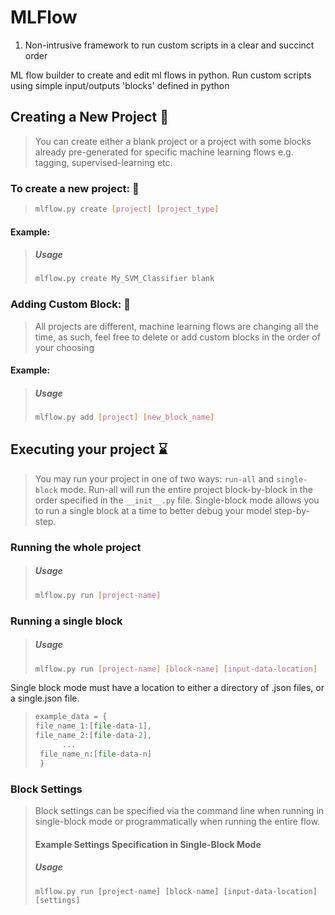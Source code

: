 # MLFlow
1. Non-intrusive framework to run custom scripts in a clear and succinct order

ML flow builder to create and edit ml flows in python. Run custom scripts using simple input/outputs 'blocks' defined in python



## Creating a New Project 🚀

> You can create either a blank project or a project with some blocks already pre-generated for specific machine learning flows e.g. tagging, supervised-learning etc.
>
### To create a new project: 🧠
>
> ```bash
> mlflow.py create [project] [project_type]
> ```
>
#### Example: 

> ##### Usage
> 
> ```bash
> mlflow.py create My_SVM_Classifier blank
> ```



### Adding Custom Block: 🧱

> All projects are different, machine learning flows are changing all the time, as such, feel free to delete or add custom blocks in the order of your choosing

#### Example:

> ##### Usage
> 
> ```bash
> mlflow.py add [project] [new_block_name]
> ```



## Executing your project ⌛️

> You may run your project in one of two ways: `run-all` and `single-block` mode. Run-all will run the entire project block-by-block in the order specified in the `__init__.py` file. Single-block mode allows you to run a single block at a time to better debug your model step-by-step.
### Running the whole project
> ##### Usage
> 
> ```bash
> mlflow.py run [project-name]
> ```
### Running a single block

> ##### Usage
> 
> ```bash
> mlflow.py run [project-name] [block-name] [input-data-location]
> ```

Single block mode must have a location to either a directory of .json files, or a single.json file.

> ```python
>example_data = {
> file_name_1:[file-data-1],
> file_name_2:[file-data-2],
>  		...
>  file_name_n:[file-data-n]
>  }
>  ```
> 

### Block Settings

> Block settings can be specified via the command line when running in single-block mode or programmatically when running the entire flow.
>
> #### Example Settings Specification in Single-Block Mode
>
> ##### Usage
>
> ```
> mlflow.py run [project-name] [block-name] [input-data-location] [settings]
> ```
>
> 
